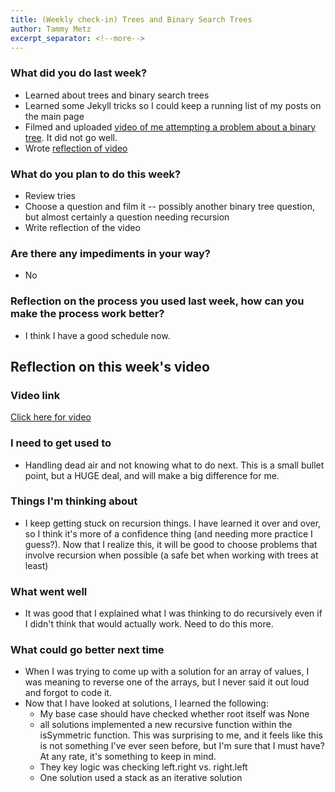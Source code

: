 ```yaml
---
title: (Weekly check-in) Trees and Binary Search Trees
author: Tammy Metz
excerpt_separator: <!--more-->
---
```


### What did you do last week?
- Learned about trees and binary search trees
- Learned some Jekyll tricks so I could keep a running list of my posts on the main page
- Filmed and uploaded [video of me attempting a problem about a binary tree](https://www.youtube.com/watch?v=xFqrQWX9bAw).  It did not go well.
- Wrote [reflection of video](#reflection-on-this-weeks-video)
<!--more-->

### What do you plan to do this week?
- Review tries
- Choose a question and film it -- possibly another binary tree question, but almost certainly a question needing recursion
- Write reflection of the video

### Are there any impediments in your way?
- No

### Reflection on the process you used last week, how can you make the process work better?
- I think I have a good schedule now.  


## Reflection on this week's video

### Video link
[Click here for video](https://www.youtube.com/watch?v=xFqrQWX9bAw)

### I need to get used to
- Handling dead air and not knowing what to do next.  This is a small bullet point, but a HUGE deal, and will make a big difference for me.

### Things I'm thinking about
- I keep getting stuck on recursion things.  I have learned it over and over, so I think it's more of a confidence thing (and needing more practice I guess?).  Now that I realize this, it will be good to choose problems that involve recursion when possible (a safe bet when working with trees at least)

### What went well
- It was good that I explained what I was thinking to do recursively even if I didn't think that would actually work.  Need to do this more.

### What could go better next time
- When I was trying to come up with a solution for an array of values, I was meaning to reverse one of the arrays, but I never said it out loud and forgot to code it.  
- Now that I have looked at solutions, I learned the following:
  - My base case should have checked whether root itself was None
  - all solutions implemented a new recursive function within the isSymmetric function.  This was surprising to me, and it feels like this is not something I've ever seen before, but I'm sure that I must have?  At any rate, it's something to keep in mind.
  - They key logic was checking left.right vs. right.left
  - One solution used a stack as an iterative solution 
